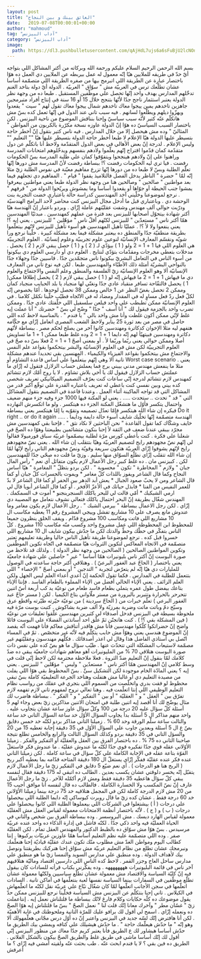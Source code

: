 ```yaml
---
layout: post
title: "العائق بينك و بين النجاح"
date:   2019-07-08T00:00:01+00:00
author: "mahmoud"
tag: "آداب البيزنس"
category: "آداب البيزنس"
image:
  path: https://dl3.pushbulletusercontent.com/qAjHdL7ujs6a6sFuBjU2lcNOnWdgXGcP/facebook_1714055230780_7189268710684819372.jpg
---
```



بسم الله الرحمن الرحيم
السلام عليكم ورحمة الله وبركاته
من أكتر المشاكل اللي بتواجه أيّ حدّ في طريقه للملايين
هيّا إنّه معمول له عمل بيربطه عن الملايين دي
العمل ده هوّا باختصار عبارة عن
الطريقة اللي اتبرمج بيها من صغره
الطريقة اللي متصمّمة أساسا عشان تطلّعك ترس في العربيّة
مش " سوّاق " العربيّة
.
الدولة
أيّ دولة
بتاخد الغنم
تدخّلهم المدارس
بهدف واحد
إنّها تحصل علي موظّفين المستقبل
.
طبعا ده من وجهة نظر الدولة يعتبر استثمار ناجح جدّا
لأنّها بتنجح خلال 15 أو 16 سنة
في إنتاج أفراد متبرمجين جاهزين
تاخدهم يمين ييجوا معاك تاخدهم شمال ييجوا معاك
تقول لهم " سيت "
يقعدوا ويهزّوا ديلهم ويطلّعوا لسانهم 
.
فيه سبب تاني عند الدول في إنّها تعمل كده
بسّ مش هاتكلّم عنّه كتير
لأنّه سبب سياسيّ
وإحنا بنناقش الموضوع من ناحية البيزنس
.
لكن باختصار السبب السياسيّ ده
هوّا إنّ الدولة عاوزه نسخة مكرّرة بالكربون
من المواطن " المثاليّ "
وده مش هيحصل إلا من خلال المدارس
.
فيه ناس كتير بتقول
إنّ أخطر حاجة بتسيطر عليها الدولة هيّا الإعلام
لا طبعا
أخطر حاجة الدولة بتسيطر عليها
هيّا "" التعليم "" وليس الإعلام
.
لدرجة إنّ بعض الأهالي في بعض الدول المتقدّمة
ولاحظ أنا باتكلّم عن دول متقدّمة كمان
قدّموا اقتراح إنّهم يعلّموا ولادهم بنفسهم
ويدخّلوهم امتحانات المدرسة
وراهنوا علي إنّ ولادهم هينجحوا
ويتفوّقوا كمان علي طلبة المدرسة
بسّ الحكومات رفضت
.
فيا تري ليه الحكومات رفضت ؟!
ببساطة
رفضت لأنّ المدرسة مش دورها إنّها تعلّم الطلبة وبسّ
لا طبعا
ده من دورها إنّها تزرع مفاهيم معيّنة في نفوس الطلبة
زيّ مثلا إنّه لمّا " حضرة " الناظر يدخل الفصل
فالتلاميذ يقفوا " قيام "
.
المفاهيم دي تجعلهم فيما بعد مواطنين " صالحين "
وصالحين هنا من وجهة نظر الدولة طبعا
يعني مواطنين بيعرفوا يمشوا جنب الحيطة
أو جوّاها
أو يقعدوا أساسا وما يمشوش
ويريّحوا الدولة من " قرفهم "
.
نرجع لموضوعنا
وخلّيني آخد المهندسين كدراسة حالة
باعتباري خضت التجربة بنت الوحشة دي
.
وباعتباري قبل ما أدخل مجال البيزنس
كنت محاضر لأحد البرامج الهندسيّة
ودرّبت حوالي ألف مهندس
وشفت عقليّتهم عاملة إزّاي
.
وبردو باعتبار إنّ الهندسة هيّا أكتر شهادة
بيتحوّل أصحابها للبيزنس
بعد فترة من عملهم كمهندسين
.
مبدئيّا
المهندسين همّا أكتر ناس " مستعدّين " للبيزنس
لكنّهم أقلّ ناس " مؤهّلين " للبيزنس
.
يعني إيه ؟!
يعني ينفعوا ولا لأ ؟!
.
عمليّا
تأهيل المهندسين هو أسوء تأهيل للبيزنس
لانّهم بيتعلّموا بطريقة منطقيّة جدّا
والمنطق ده بيعتبر مشكلة فيما بعد
مشكلة كبيرة
.
خلّينا نرجع ورا شويّه
ونقسّم المعارف الإنسانيّة لنوعين
علوم تجريبيّة
وعلوم إنسانيّة
.
العلوم التجريبيّة هي العلوم اللي فيا 1 + 1 = 2
ولو ( 1 ) بيؤدّي لـ ( 2 )
و ( 1 ) حصل
يبقي لازم ( 2 ) يحصل
.
مدخلات بتعطي مخرجات
ومقدّمات بتؤدّي لنتايج
.
العلوم دي
أو دارسي العلوم دي
بيكونوا من أسوء الناس في التعامل البشريّ
بيكونوا ناس متجمّدين جدّا . قاسيين جدّا
وجهلاء جدّا بالنواحي البشريّة
أمثلة ذلك الأطبّاء والمهندسين طبعا
.
لكن
فيه نوع تاني من المعارف الإنسانيّة
ألا وهو العلوم الإنسانيّة
زيّ الفلسفة والمنطق وعلم النفس والاجتماع
والعلوم دي ما فيهاش 1 + 1 = 2
ما فيهاش إنّه لو ( 1 ) حصل
يبقي لازم ( 2 ) يحصل
إطلاقا
ممكن(  1 ) يحصل فالتفّاحة تسافر منقباد
عادي جدّا
ونغنّي لها منجباد يا بلد الحبايب منجباد كمان
وممكن 2 تحصل بغضّ النظر عن 1 خالص
وممكن 38 تحصل لوحدها
.
أمّا بخصوص إنّه لكلّ فعل ردّ فعل
مساوٍ له في المقدار ومضاد له في الاتّجاه
فطيّب خلّينا نكمّل كلامنا
.
في العلوم الإنسانيّة ممكن تطبطب علي واحد
فيلعن سلسفيل اللي خلّفتك
عادي جدّا
.
وممكن تضرب واحد بالجزمة
فيقول لك " أنا آسف " جدّا "
وضّح لي بسّ " حضرتك " أنا عملت إيه غلط
لإنّي ممكن أكون غلطت وأنا مش واخد بالي " يا فندم "
.
بالمناسبة
لاحظ كده اللي حاصل في مصر من بعد ثورة 25 يناير
ولاحظ الشعب المصري اتعامل إزّاي مع حكّامه
هتفهم ليه مثلا الإخوان كدكاترة ومهندسين
كانوا آخر من يصلح لحكم مصر
.
ببساطة
لأنّهم دكاترة ومهندسين
فبيتهيّأ لهم إنّه دايما 1 + 1 = 2
وده غلط طبعا
ممكن 1 + 1 ما تساويش أصلا
وممكن حوالي يعني
ربّما
وربّما لأ
.
أو بمعني أصحّ 1 + 1 = 2 فعلا
بسّ ده صحّ في العلوم التجريبيّة
لكن مش في العلوم الإنسانيّة
والبشر بيتحكموا بقواعد علم النفس والاجتماع
مش بيتحكموا بقواعد الفيزياء والكيمياء
.
المهنسين بقي تحديدا عندهم مشكلة تانية
ألا وهي إنّهم بيتعلّموا علي أساس قاعدة التشاؤم
أو
Worst case scenario
.
يعني مثلا ما ينفعش مهندس مدني بيبني برج
فما يعملش حساب الزلازل
فتقول له إزّاي ما عملتش حساب الزلازل
فيقول لك يا أخي بلاش تشاؤم
.
لا يا روح أمّك لازم تتشائم
كمهندس لازم تتشائم
لدرجة إنّي ساعات كنت بعرّف التصميم الميكانيكي
تعريف شخصي كده بيني وبين نفسي
كنت باعطي له تعريف باعتباره
القدرة علي توقّع أكبر قدر من المشاكل
التي قد تواجه الماكينة أثناء العمل
.
وعندنا قاعدة في التصميم بتقول
المشاكل التي " قد " تحدث .. ستحدث .....
.
يعني لو المكنة فيها 1000 جزء
وفيه جزء منهم ضعيف واحتمال يتكسر
فأوّل ما هتشغّل المكنة
الجزء ده هيتكسر
.
ولو ما اتكسرش النهارده
فبكره إن شاء الله هيتكسر
فإمّا تعدّل تصميمه وتقوّيه
يا إمّا هيتكسر
يعني ببساطة
Do it right .. or do it again .....
.
الهندسة متصمّمة إنّها تخلّيك شايف أسوء حالة دايمة
ودايما خايف وشكّاك
كما تقول القاعدة " نحن الباحثين لا نكاد نثق "
.
فإحنا بقي كمهندسين
مش مجرّد بيبقي عندنا ضعف في الثقة
لأ
إحنا بنكون متشائمين بطبيعتنا
وهوّا ده الصحّ في شغلنا علي فكرة
.
كنت بأعطي كورس مرّة
لطلبة بيصمّموا عربيّة سباق فورميولا
فقالوا لي إنّهم نصّ مجهودهم
رايح لتصميم العربيّة وهيّا بتتقلب إن شاء الله
.
يعني نصّ مجهودهم رايح لإنّهم
يشوفوا إزّاي العربيّة هتكون سريعة وقويّة
ونصّ مجهودهم التاني رايح لإنّها لمّا إن شاء الله تتقلب
إزّاي نطلّع السوّاق منها سليم
.
وزيّ ما قلت ده صحّي جدّا للمهندسين
لكن . كبيزنس مان . ده غلط كبير
رجل الأعمال لازم يكون متفائل
أي نعم " رأس المال جبان "
ولازم " المخاطرة " تكون " محسوبة "
.
لكن بردو بتظلّ " المغامرة " هيّا أساس النجاح
وكما قال الشاعر
ويفوز باللذات كلّ مغامر * ويموت بالحسرات كلّ جبان
أو كما قال الشاعر
ومن لا يحبّ صعود الجبال * يعش أبد الدهر بين الحفر
أو كما قال الشاعر
لا بدّ للعمر النفيس من الفنا * فابذل حياتك في الأعزّ الأفخر
.
أو كما قال الشاعر
أبويا قال لي ارمي الشبكبك * أمّي قالت لي للبحر ياكلك
السنجربنجنو * أموت ف السمكمك
.
المهندس شغّال بطريقة إنّ البحر احتمال ياكلك
فتعالي نشوف نتعامل مع المصيبة دي إزّاي
.
لكن رجل الاعمال ببساطة " بيرمي الشبك "
.
رجل الأعمال لازم يكون مغامر
وما عندوش مانع يصرف علي 10 مشاريع تفشل
وييجي المشروع رقم 11
يعطيه مكاسب ال 10 مشاريع اللي فاتت
ومكاسب 100 مشروع قدّام
.
ويقف الخلق ينظرون جميعا
للمحظوظ ابن المحظوظة
اللي عمل مشروع واحد
وكسب منّه مكاسب 110 مشروع
.
كلّ الناس بتفكّر في حظّك وحظّ والدتك
لكن ما حدّش بيكون شايف ال 10 مشاريع
اللي خسروا قبل كده
.
نرجع لموضوعنا
طريقة تأهيل الناس حاليا وطريقة تعليمهم
تعتبر متصمّمة في الاتجاه المعاكس لتكوين الثروات
هيّا متصمّمة في اتّجاه تكوين الموظّفين
وتكوين المواطنين الصالحين
( الصالحين من وجهة نظر الدولة )
.
ولذلك
قد تلاحظ من صورة البوست
إنّ أكتر ناس بليونيرات
همّا أساسا " غير " حاصلين علي شهادة جامعيّة
يعني باختصار ( الحاجّ عبد الغفور البرعيّ )
.
وهتلاقي أكتر حاجة ساعدته
في الوصول للمليارات دي
هيّا إنّه لم يتعرّض لتجربة " التدجين "
أو بمعني أصحّ " الإخصاء "
اللي بتتعمل للطلبة في المدارس
.
فكما تقول الحكمة
إنّ أعدي أعداء العلم ليس الجهل
ولكن العلم الزائف
.
يعني
الإناء الخالي
أفضل من الإناء المملوء بالطعام الفاسد
.
فإنتا الإناء بتاعك
بيفضل طول عمره يتملي بطعام فاسد
طعام من نوعيّة
يد كب أربعة أسّ اتنين
تتحرحر بالحرارة وتتبربر بالبرورة
من مستر ملّاواني بتاع الكيميا
.
لكن ( مستر حاجّ عبد الغفور البرعي )
تعلّم خبرات من ( الحاجّ سردينة )
من نوعيّة
حيّرته طيّرته
واقطع عرق وسيّح دمّ
وباتت ماتت
وضربة بمرزبّة ولا ألف ضربة بشاكوش
.
كتبت بوست مرّة فيه ملحوظة بسيطة في البيزنس
فدخل أصدقاء لي كثيرين مهندسين
علّقوا تعليقات من نوعيّة
( فين المشكلة بقي ؟! )
.
كنت هاتجنّن
ثمّ علّق احد أساتذتي الفضلاء علي البوست قائلا
واضح إنّ حضراتكوا كلّكوا مهندسين
فأنا مش هاقدر أتناقش معاكم
فأنا فهمت أنّه يقصد إنّ الموضوع هندسي يعني
وهوّأ مش حابب يتكلّم فيه لأنّه غير متخصّص
.
ثمّ في المساء اتّصل بي أستاذي الفاضل هذا
وقال لي
اعذر أصدقائك . فكلّهم مهندسون
وعقليّتهم غير مصمّمة لاستيعاب المشكلة التي تتحدّث عنها
.
طيّب
سؤال
ما هو بصّ كده علي نفس ذات صورة البوست
هتلاقي 70 % من المليونيرات آهو معاهم شهادات جامعيّة
يبقي ده ضدّ كلامك لمّا بنقول إنّ التعليم ضدّ الثروة
.
فعلا ملاحظة محترمة
لكن لاحظ إنّي قلت في وسط كلامي
إنّ المهندسين همّا أكتر ناس " مستعدّين "
وليس " مؤهّلين " للبيزنس
.
يعني إيه ؟
يعني المادّة الخام موجودة
لكن التشكيل سئّ
.
بسّ المحظوظ بقي هوّا اللي يفلت من مصيدة التعليم دي
أو غالبا مش هتفلت وهتاخد الجرعة التعليميّة كاملة
بسّ تبقي محظوظ لو فقت بدري
واتخلّصت من السموم اللي بتجري في عقلك
من رواسب نظام التعليم الوظيفي اللي إنتا اتعلّمت فيه
.
وهنا تعالي نروح لمفهوم تاني لازم تفهمه
لازم تفرّق بين " العقل " و " العقليّة "
أو بين " التفكير " و " الفكر "
.
ببساطة هاضرب لك مثال يوضّح لك أنا أقصد إيه
اتنين طلبة في امتحان
الاتنين مذاكرين زيّ بعض
وجاء لهم 5 أسئلة
كلّ سؤال عليه 20 درجة من 100
وكلّ سؤال عاوز ساعة عشان يتجاوب عليه
.
واحد منهم مذاكر ال 5 أسئلة
بدأ يجاوب
السؤال الأوّل خد ساعة
السؤال التاني خد ساعة والتالت ساعة
سلّم الورقة وخد 60 %
.
زميلنا التاني مذاكر بردو
لكنّه خد خمس دقايق بصّ ع ال 5 أسئلة
وبعدين جاوب علي السؤال الأوّل في 35 دقيقة
إجابة تعطيه 15 من 20
والسؤل التاني في 35 دقيقة بردو
وكذلك السؤال الثالث والرابع والخامس
تطلع نتيجة صاحبنا التاني ده 75 %
.
ده باختصار الفرق بين العقل والعقليّة
أو التفكير والفكر
.
زميلنا الأوّلاني عقله قوي جدّا
تفكيره قوي جدّا
لكنّه ما عندوش عقليّة . ما عندوش فكر
فاستغلّ القوّة بتاعة عقله
في الإجابة الكاملة علي كلّ سؤال في ساعة كاملة
.
لكن
زميلنا التاني عنده فكر
عنده عقليّة
ففكّر إزّاي يستغلّ ال 180 دقيقة المتاحه قدّامه
بما يعطيه أكبر ربح ( الربح هنا هو الدرجات )
.
أي نعم ضيّع 5 دقايق في التفكير
زيّ ما رجل الأعمال لازم يتقبّل
إنّه يخسر دلوقتي عشان يكسب بعدين
.
الطالب ده اتبقي له 175 دقيقة
فقال لنفسه يبقي كلّ سؤال هاعطيه 35 دقيقة فقط
ومش لازم أكمّله للآخر
.
زيّ ما رجل الأعمال عارف
إنّ نصّ المكسب ولا الخسارة الكاملة
.
فالطالب ده قال لنفسه
أنا موافق أجيب 15 من 20
مش لازم الدرجة كاملة
لكن في المجمل هتلاقيه خد 75 درجة
بينما زميلنا الأوّلاني خد 60 درجة فقط
.
عشان كده زيّ ما قال روبرت كيوساكي
إنّه دايما الطلبة اللي بيحصلوا علي درجات ( أ )
بيشتغلوا في الشركات اللي بيعملوها الطلبة
اللي كانوا بيحصلوا علي درجات ( ب ) و ( ج )
.
لأنّه باختصار أنظمة الامتحانات
معمولة لقياس العقل مش العقليّة
معمولة لقياس الهارد ديسك . مش البروسسر
.
وده ببساطة الفرق بين شخص والتاني في الحياة العمليّة
فيه واحد ذكي جدّا . لكنّه فاشل في إدارة الذكاء ده
واحد عنده عربيّة مرسيدس . بسّ هوّا مش سوّاق
ده بالظبط الدكتور والمهندس
العقل تمام . لكن العقليّة صفر
.
وده اللي متصمّمة عليه نظم التعليم أساسا
همّا عاوزين عربيّات يركبوها
.
إنتا كطالب اليوم ومواطن الغدّ 
مش مطلوب منّك تكون عندك عقليّة قياديّة
إحنا هنعلّمك ونبرمجك
عشان تطلع من نظام التعليم عربيّة مش سوّاق
إحنا هنركبك بطريقتنا ونوصل بيك لأهداف الدولة
.
وده منطبق علي مدارس السويد والنمسا
زيّ ما هو منطبق علي مدارس ساحل العاج وجزر القمر
.
لاحظ كده الناس اللي دارسين اقتصاد وماليّة
هتلاقيهم آخر ناس في قائمة البليونيرات
ههههههههه
.
وده يفكّرني بكتاب قرأته للسادات
كان بيقول فيه إنّ كليّة السياسة والاقتصاد
مش معمولة عشان تطلّع سياسيين
ولكنّها معمولة عشان تطلّع موظّفين في السفارات
بينما السياسة نفسها لعبة بنتعلّمها في أماكن تانية
.
السادات اتعلّمها في سجن الأجانب
اتعلّمها لمّا كان شغّال تبّاع علي عربيّة نقل
لكنّه ما اتعلّمهاش في الكيلاس
.
تاني إحنا بنتكلّم عن البيزنس مش السياسة
فخلّينا نرجع للبيزنس
ممكن حدّ يقول موضوعك ده كلّه حكايات وكلام فارغ
لانّك ببساطة ما قلتلناش نعمل إيه
.
إنتاعملت زيّ " غسّان مطر "
وآخرك معانا إنّك قلت لنا " نعمل الصحّ "
بسّ ما قلتلناش إيه هوّا الصحّ ده ونعمله إزّاي
.
اسمح لي أقول لك برافو عليك للمرّة التانية
وملحوظتك في غاية الأهميّة
.
لكن أنا هافترض إنّك لسّه جديد في البيزنس
واعتبر إنّ ده أوّل درس مجّاني هعلّمهولك
ألا وهو إنّه " ما حدّش هيعلّمك حاجة "
.
ما حدّش هيشيلك علي كتافه ويمشي بيك الطريق
ما حدّش أساسا هيشاور لك ع الطريق
فأنا يعتبر كريم جدّا معاك من منظور البيزنس
إنّي أقول لك إنّك أساسا ماشي في طريق غلط
والطريق الصحّ بيكون بالشكل الفلاني
.
الطريق ده فين بقي ؟
لا يا فندم ابحث عنّه
.
طب بحثت عنّه ولقيته
أمشي فيه إزّاي ؟
ما أعرفش